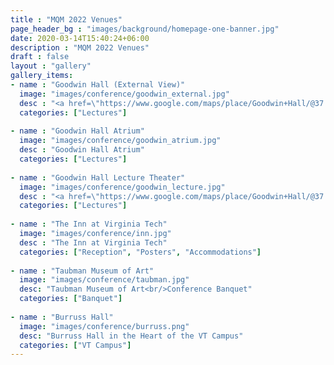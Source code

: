 ```yaml
---
title : "MQM 2022 Venues"
page_header_bg : "images/background/homepage-one-banner.jpg"
date: 2020-03-14T15:40:24+06:00
description : "MQM 2022 Venues"
draft : false
layout : "gallery"
gallery_items:
- name : "Goodwin Hall (External View)"
  image: "images/conference/goodwin_external.jpg"
  desc : "<a href=\"https://www.google.com/maps/place/Goodwin+Hall/@37.2324474,-80.4278733,17z/data=!3m1!4b1!4m5!3m4!1s0x884d956c5e4fce89:0x6dcb2a8ccab4d445!8m2!3d37.2324431!4d-80.4256846\"><b>Goodwin Hall</b></a><br/>Technical Lectures"
  categories: ["Lectures"]
  
- name : "Goodwin Hall Atrium"
  image: "images/conference/goodwin_atrium.jpg"
  desc : "Goodwin Hall Atrium"
  categories: ["Lectures"]
  
- name : "Goodwin Hall Lecture Theater"
  image: "images/conference/goodwin_lecture.jpg"
  desc : "<a href=\"https://www.google.com/maps/place/Goodwin+Hall/@37.2324474,-80.4278733,17z/data=!3m1!4b1!4m5!3m4!1s0x884d956c5e4fce89:0x6dcb2a8ccab4d445!8m2!3d37.2324431!4d-80.4256846\"><b>Goodwin Hall Lecture Theater</b></a>"
  categories: ["Lectures"]
  
- name : "The Inn at Virginia Tech"
  image: "images/conference/inn.jpg"
  desc : "The Inn at Virginia Tech"
  categories: ["Reception", "Posters", "Accommodations"]
  
- name : "Taubman Museum of Art"
  image: "images/conference/taubman.jpg"
  desc: "Taubman Museum of Art<br/>Conference Banquet"
  categories: ["Banquet"]
  
- name : "Burruss Hall"
  image: "images/conference/burruss.png"
  desc: "Burruss Hall in the Heart of the VT Campus"
  categories: ["VT Campus"]
---
```

